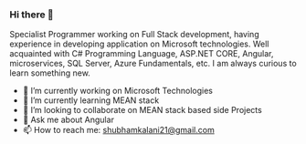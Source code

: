 ### Hi there 👋


Specialist Programmer working on Full Stack development, having experience in developing application on Microsoft technologies. Well acquainted with C# Programming Language, ASP.NET CORE, Angular, microservices, SQL Server, Azure Fundamentals, etc. I am always curious to learn something new.


- 🔭 I’m currently working on Microsoft Technologies
- 🌱 I’m currently learning MEAN stack
- 👯 I’m looking to collaborate on MEAN stack based side Projects
- 💬 Ask me about Angular
- 📫 How to reach me: shubhamkalani21@gmail.com

